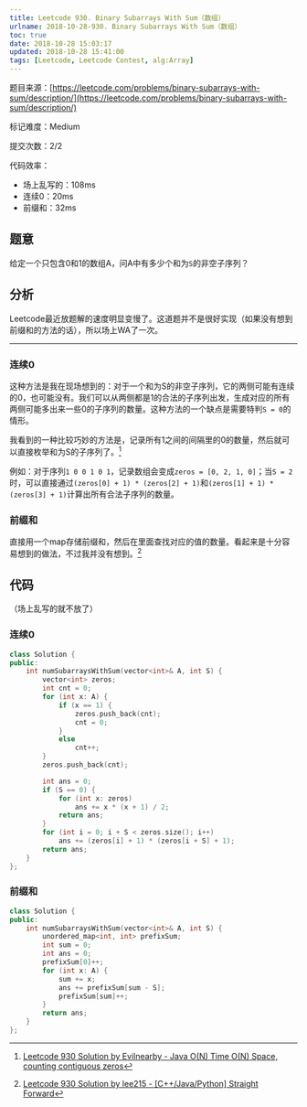 ```yaml
---
title: Leetcode 930. Binary Subarrays With Sum（数组）
urlname: 2018-10-28-930. Binary Subarrays With Sum（数组）
toc: true
date: 2018-10-28 15:03:17
updated: 2018-10-28 15:41:00
tags: [Leetcode, Leetcode Contest, alg:Array]
---
```


题目来源：[https://leetcode.com/problems/binary-subarrays-with-sum/description/](https://leetcode.com/problems/binary-subarrays-with-sum/description/)

标记难度：Medium

提交次数：2/2

代码效率：

* 场上乱写的：108ms
* 连续0：20ms
* 前缀和：32ms

## 题意

给定一个只包含0和1的数组A，问A中有多少个和为`S`的非空子序列？

## 分析

Leetcode最近放题解的速度明显变慢了。这道题并不是很好实现（如果没有想到前缀和的方法的话），所以场上WA了一次。

---

### 连续0

这种方法是我在现场想到的：对于一个和为S的非空子序列，它的两侧可能有连续的0，也可能没有。我们可以从两侧都是1的合法的子序列出发，生成对应的所有两侧可能多出来一些0的子序列的数量。这种方法的一个缺点是需要特判`S = 0`的情形。

我看到的一种比较巧妙的方法是，记录所有1之间的间隔里的0的数量，然后就可以直接枚举和为S的子序列了。[^evilnearby]

例如：对于序列`1 0 0 1 0 1`，记录数组会变成`zeros = [0, 2, 1, 0]`；当`S = 2`时，可以直接通过`(zeros[0] + 1) * (zeros[2] + 1)`和`(zeros[1] + 1) * (zeros[3] + 1)`计算出所有合法子序列的数量。

[^evilnearby]: [Leetcode 930 Solution by Evilnearby - Java O(N) Time O(N) Space, counting contiguous zeros](https://leetcode.com/problems/binary-subarrays-with-sum/discuss/186693/Java-O%28N%29-Time-O%28N%29-Space-counting-contiguous-zeros)

### 前缀和

直接用一个map存储前缀和，然后在里面查找对应的值的数量。看起来是十分容易想到的做法，不过我并没有想到。[^lee215]

[^lee215]: [Leetcode 930 Solution by lee215 - \[C++/Java/Python\] Straight Forward](https://leetcode.com/problems/binary-subarrays-with-sum/discuss/186683/C++JavaPython-Straight-Forward)

## 代码

（场上乱写的就不放了）

### 连续0

```cpp
class Solution {
public:
    int numSubarraysWithSum(vector<int>& A, int S) {
        vector<int> zeros;
        int cnt = 0;
        for (int x: A) {
            if (x == 1) {
                zeros.push_back(cnt);
                cnt = 0;
            }
            else
                cnt++;
        }
        zeros.push_back(cnt);

        int ans = 0;
        if (S == 0) {
            for (int x: zeros)
                ans += x * (x + 1) / 2;
            return ans;
        }
        for (int i = 0; i + S < zeros.size(); i++)
            ans += (zeros[i] + 1) * (zeros[i + S] + 1);
        return ans;
    }
};
```

### 前缀和

```cpp
class Solution {
public:
    int numSubarraysWithSum(vector<int>& A, int S) {
        unordered_map<int, int> prefixSum;
        int sum = 0;
        int ans = 0;
        prefixSum[0]++;
        for (int x: A) {
            sum += x;
            ans += prefixSum[sum - S];
            prefixSum[sum]++;
        }
        return ans;
    }
};
```

